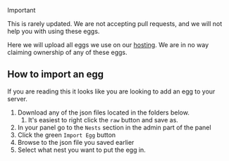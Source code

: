 > [!IMPORTANT]
>
> This is rarely updated. We are not accepting pull requests, and we will not help you with using these eggs.

Here we will upload all eggs we use on our [hosting](https://sillydev.co.uk).
We are in no way claiming ownership of any of these eggs.

## How to import an egg

If you are reading this it looks like you are looking to add an egg to your server.

1. Download any of the json files located in the folders below.
   1. It's easiest to right click the `raw` button and save as.
2. In your panel go to the `Nests` section in the admin part of the panel
3. Click the green `Import Egg` button
4. Browse to the json file you saved earlier
5. Select what nest you want to put the egg in.

